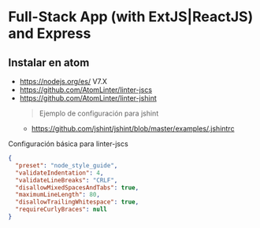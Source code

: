 # Full-Stack App (with ExtJS|ReactJS) and Express

## Instalar en atom
  * https://nodejs.org/es/   V7.X 
  * https://github.com/AtomLinter/linter-jscs
  * https://github.com/AtomLinter/linter-jshint
    > Ejemplo de configuración para jshint
    * https://github.com/jshint/jshint/blob/master/examples/.jshintrc

Configuración básica para linter-jscs
```json
{
  "preset": "node_style_guide",
  "validateIndentation": 4,
  "validateLineBreaks": "CRLF",
  "disallowMixedSpacesAndTabs": true,
  "maximumLineLength": 80,
  "disallowTrailingWhitespace": true,
  "requireCurlyBraces": null
}
```
